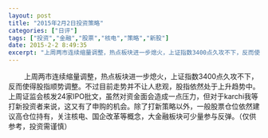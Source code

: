 ```yaml
---
layout: post
title: "2015年2月2日投资策略"
categories: ["日评"]
tags: ["投资","金融","股票","核电","策略","新股"]
date: 2015-2-2 8:49:35
excerpt: "上周两市连续缩量调整，热点板块进一步熄火，上证指数3400点久攻不下，反而使得股指顺势调整。不过目前……"
---
```

&nbsp;&nbsp;&nbsp;&nbsp;&nbsp;&nbsp;&nbsp;&nbsp;上周两市连续缩量调整，热点板块进一步熄火，上证指数3400点久攻不下，反而使得股指顺势调整。不过目前走势并不让人悲观，股指依然处于上升趋势中。上周证监会核发24家IPO批文，虽然对资金面会造成一点压力，但对于karchi我等打新投资者来说，这又有了申购的机会。除了打新策略以外，一般股票仓位依然建议高仓位持有，关注核电、国企改革等概念，大金融板块可少量参与反弹。（仅供参考，投资需谨慎）
